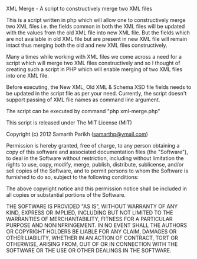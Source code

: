 XML Merge - A script to constructively merge two XML files

This is a script written in php which will allow one to constructively
merge two XML files i.e. the fields common in both the XML files will be
updated with the values from the old XML file into new XML file. But the
fields which are not available in old XML file but are present in new 
XML file will remain intact thus merging both the old and new XML files
constructively.

Many a times while working with XML files we come across a need for a 
script which will merge two XML files constructively and so I thought
of creating such a script in PHP which will enable merging of two 
XML files into one XML file. 

Before executing, the New XML, Old XML & Schema XSD file fields needs to be
updated in the script file as per your need. Currently, the script doesn't
support passing of XML file names as command line argument.

The script can be executed by command "php xml-merge.php"

This script is released under The MIT License (MIT)

Copyright (c) 2012 Samarth Parikh (samarthp@ymail.com)

Permission is hereby granted, free of charge, to any person obtaining a copy
of this software and associated documentation files (the "Software"), to deal
in the Software without restriction, including without limitation the rights
to use, copy, modify, merge, publish, distribute, sublicense, and/or sell
copies of the Software, and to permit persons to whom the Software is
furnished to do so, subject to the following conditions:

The above copyright notice and this permission notice shall be included in
all copies or substantial portions of the Software.

THE SOFTWARE IS PROVIDED "AS IS", WITHOUT WARRANTY OF ANY KIND, EXPRESS OR
IMPLIED, INCLUDING BUT NOT LIMITED TO THE WARRANTIES OF MERCHANTABILITY,
FITNESS FOR A PARTICULAR PURPOSE AND NONINFRINGEMENT. IN NO EVENT SHALL THE
AUTHORS OR COPYRIGHT HOLDERS BE LIABLE FOR ANY CLAIM, DAMAGES OR OTHER
LIABILITY, WHETHER IN AN ACTION OF CONTRACT, TORT OR OTHERWISE, ARISING FROM,
OUT OF OR IN CONNECTION WITH THE SOFTWARE OR THE USE OR OTHER DEALINGS IN
THE SOFTWARE.
